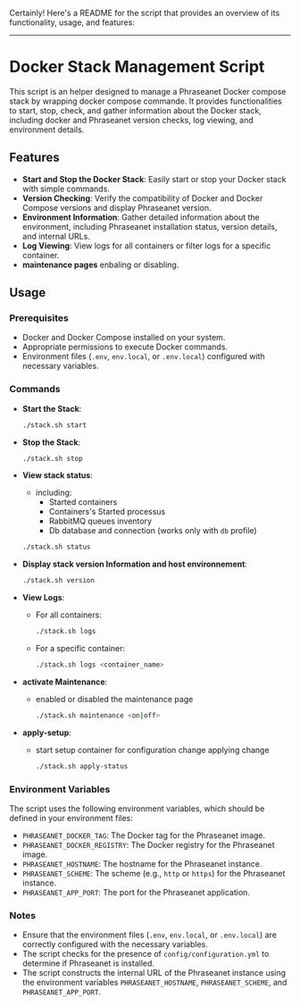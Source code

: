 Certainly! Here's a README for the script that provides an overview of its functionality, usage, and features:

---

# Docker Stack Management Script

This script is an helper designed to manage a Phraseanet Docker compose stack by wrapping docker compose commande. It provides functionalities to start, stop, check, and gather information about the Docker stack, including docker and Phraseanet version checks, log viewing, and environment details.

## Features

- **Start and Stop the Docker Stack**: Easily start or stop your Docker stack with simple commands.
- **Version Checking**: Verify the compatibility of Docker and Docker Compose versions and display Phraseanet version.
- **Environment Information**: Gather detailed information about the environment, including Phraseanet installation status, version details, and internal URLs.
- **Log Viewing**: View logs for all containers or filter logs for a specific container.
- **maintenance pages** enbaling or disabling.


## Usage

### Prerequisites

- Docker and Docker Compose installed on your system.
- Appropriate permissions to execute Docker commands.
- Environment files (`.env`, `env.local`, or `.env.local`) configured with necessary variables.

### Commands

- **Start the Stack**:
  ```bash
  ./stack.sh start
  ```

- **Stop the Stack**:
  ```bash
  ./stack.sh stop
  ```

- **View stack status**:
  - including:
    - Started containers
    - Containers's Started processus
    - RabbitMQ queues inventory
    - Db database and connection (works only with `db` profile)
       
   ```bash
  ./stack.sh status
  ```

- **Display stack version Information and host environnement**:
  ```bash
  ./stack.sh version
  ```

- **View Logs**:
  - For all containers:
    ```bash
    ./stack.sh logs
    ```
  - For a specific container:
    ```bash
    ./stack.sh logs <container_name>
    ```

- **activate Maintenance**:
  - enabled or disabled the maintenance page
    ```bash
    ./stack.sh maintenance <on|off>
    ```
- **apply-setup**:
  - start setup container for configuration change applying change
    ```bash
    ./stack.sh apply-status
    ```
### Environment Variables

The script uses the following environment variables, which should be defined in your environment files:

- `PHRASEANET_DOCKER_TAG`: The Docker tag for the Phraseanet image.
- `PHRASEANET_DOCKER_REGISTRY`: The Docker registry for the Phraseanet image.
- `PHRASEANET_HOSTNAME`: The hostname for the Phraseanet instance.
- `PHRASEANET_SCHEME`: The scheme (e.g., `http` or `https`) for the Phraseanet instance.
- `PHRASEANET_APP_PORT`: The port for the Phraseanet application.

### Notes

- Ensure that the environment files (`.env`, `env.local`, or `.env.local`) are correctly configured with the necessary variables.
- The script checks for the presence of `config/configuration.yml` to determine if Phraseanet is installed.
- The script constructs the internal URL of the Phraseanet instance using the environment variables `PHRASEANET_HOSTNAME`, `PHRASEANET_SCHEME`, and `PHRASEANET_APP_PORT`.

